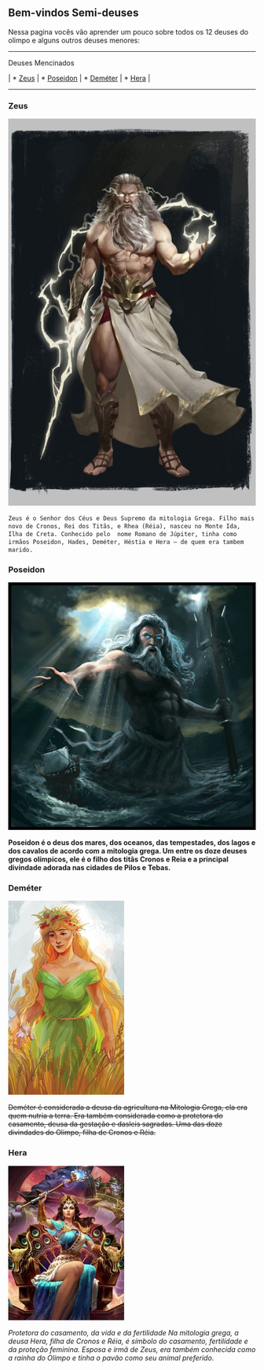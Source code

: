 ## Bem-vindos Semi-deuses

Nessa pagina vocês vão aprender um pouco sobre todos os 12 deuses do olimpo e alguns outros deuses menores:


*******
Deuses Mencinados 

 | * [Zeus](#Zeus) | * [Poseidon](#Poseidon) | * [Deméter](#Deméter) | * [Hera](#Hera) |

*******
<div id='Zeus'/> 

### Zeus 
![image](https://github.com/Tarsilaschereroliveira/12-Deuses-do-Olimpo/blob/main/zeus.jpg?raw=true)
   
    Zeus é o Senhor dos Céus e Deus Supremo da mitologia Grega. Filho mais novo de Cronos, Rei dos Titãs, e Rhea (Réia), nasceu no Monte Ida, Ilha de Creta. Conhecido pelo  nome Romano de Júpiter, tinha como irmãos Poseidon, Hades, Deméter, Héstia e Hera — de quem era tambem marido.

<div id='Poseidon'/> 

### Poseidon
![image](https://github.com/Tarsilaschereroliveira/12-Deuses-do-Olimpo/blob/main/poseidon.jpg?raw=true)

  **Poseidon é o deus dos mares, dos oceanos, das tempestades, dos lagos e dos cavalos de acordo com a mitologia grega. Um entre os doze deuses gregos olímpicos, ele é o filho 
dos titãs Cronos e Reia e a principal divindade adorada nas cidades de Pilos e Tebas.**

<div id='Deméter'/> 

### Deméter
![image](https://github.com/Tarsilaschereroliveira/12-Deuses-do-Olimpo/blob/main/dem%C3%A9ter.jpg?raw=true)

  ~~Deméter é considerada a deusa da agricultura na Mitologia Grega, ela era quem nutria a terra. Era também considerada como a protetora do casamento, deusa da gestação e 
dasleis sagradas. Uma das doze divindades do Olimpo, filha de Cronos e Réia.~~

<div id='Hera'/>

### Hera
![image](https://github.com/Tarsilaschereroliveira/12-Deuses-do-Olimpo/blob/main/hera.jpg?raw=true)

  *Protetora do casamento, da vida e da fertilidade
  Na mitologia grega, a deusa Hera, filha de Cronos e Réia, é símbolo do casamento, fertilidade e da proteção feminina. Esposa e irmã de Zeus, era também conhecida como a rainha 
do Olimpo e tinha o pavão como seu animal preferido*.
